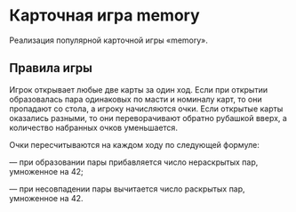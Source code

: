 # Карточная игра memory
Реализация популярной карточной игры «memory». 
## Правила игры
Игрок открывает любые две карты за один ход. Если при открытии образовалась пара одинаковых по масти и номиналу карт, то они пропадают со стола, а игроку начисляются очки. Если открытые карты оказались разными, то они переворачивают обратно рубашкой вверх, а количество набранных очков уменьшается.

Очки пересчитываются на каждом ходу по следующей формуле:
 
— при образовании пары прибавляется число нераскрытых пар, умноженное на 42;
 
— при несовпадении пары вычитается число раскрытых пар, умноженное на 42.






